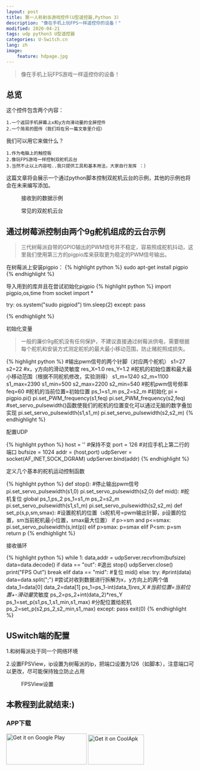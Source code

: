 ```yaml
---
layout: post
title: 第一人称射击游戏控件(U型遥控器,Python 3)
description: "像在手机上玩FPS一样遥控你的设备！"
modified: 2020-04-21
tags: udp python3 U型遥控器
categories: U-Switch.cn
lang: zh
image:
    feature: hdpage.jpg
---
```

>像在手机上玩FPS游戏一样遥控你的设备！


## 总览

这个控件包含两个内容：

    1.一个返回手机屏幕上x和y方向滑动量的全屏控件
    2.一个简易的图传（我们将在另一篇文章里介绍）
    
我们可以用它来做什么？

    1.作为电脑上的触控板
    2.像玩FPS游戏一样控制双舵机云台
    3.当然不止以上内容啦..我只提供工具和基本用法，大家自行发挥 ：）

这篇文章将会展示一个通过python脚本控制双舵机云台的示例，其他的示例也将会在未来编写添加。

<figure class="half center">
	<a href="{{ site.url }}/images/u_FPS_cn/接收数据.png"> <img src="{{ site.url }}/images/u_FPS_cn/接收数据.png" alt=""></a>
    <figcaption>接收到的数据示例</figcaption>
</figure>

<figure class="half center">
	<a href="{{ site.url }}/images/u_FPS_cn/9G舵机云台.jpg"> <img src="{{ site.url }}/images/u_FPS_cn/9G舵机云台.jpg" alt=""></a>
    <figcaption>常见的双舵机云台</figcaption>
</figure>

## 通过树莓派控制由两个9g舵机组成的云台示例
>三代树莓派自带的GPIO输出的PWM信号并不稳定，容易照成舵机抖动，这里我们使用第三方的pigpio库来获取更为稳定的PWM信号输出。

在树莓派上安装pigpio：
{% highlight python %}
sudo apt-get install pigpio
{% endhighlight %}

导入用到的库并且在尝试初始化pigpio
{% highlight python %}
import pigpio,os,time
from socket import *

try:
    os.system("sudo pigpiod")
    tim.sleep(2)
except:
    pass
    
{% endhighlight %}

初始化变量
>一般的廉价9g舵机没有任何保护，不建议直接通过树莓派供电，需要根据每个舵机和安装方式测定舵机的最大最小移动范围，防止赌舵照成损失。

{% highlight python %}
#输出pwm信号的两个针脚（对应两个舵机）
s1=27
s2=22
#x，y方向的滑动灵敏度
res_X=1.0
res_Y=1.2
#舵机的初始位置和最大最小移动范围（根据不同舵机修改，实验测得）
s1_m=1240
s2_m=1100
s1_max=2390
s1_min=500
s2_max=2200
s2_min=540
#舵机pwm信号频率
feq=60
#舵机的当前位置=初始位置
ps_1=s1_m
ps_2=s2_m
#初始化
pi = pigpio.pi()
pi.set_PWM_frequency(s1,feq)
pi.set_PWM_frequency(s2,feq)
#set_servo_pulsewidth()函数使我们的舵机的位置变化可以通过无脑的数字叠加实现
pi.set_servo_pulsewidth(s1,s1_m) 
pi.set_servo_pulsewidth(s2,s2_m)
{% endhighlight %}

配置UDP

{% highlight python %}
host = '' #保持不变
port = 126 #对应手机上第二行的端口
bufsize = 1024 
addr = (host,port)
udpServer = socket(AF_INET,SOCK_DGRAM) 
udpServer.bind(addr)
{% endhighlight %}

定义几个基本的舵机运动控制函数

{% highlight python %}
def stop(): #停止输出pwm信号
    pi.set_servo_pulsewidth(s1,0)
    pi.set_servo_pulsewidth(s2,0)
def mid(): #舵机复位
    global ps_1,ps_2
    ps_1=s1_m
    ps_2=s2_m
    pi.set_servo_pulsewidth(s1,s1_m)
    pi.set_servo_pulsewidth(s2,s2_m)
def set_p(s,p,sm,smax): #设置舵机的位置（s舵机号=pwm输出针脚，p设置的位置，sm当前舵机最小位置，smax最大位置）
    if p>=sm and p<=smax:
        pi.set_servo_pulsewidth(s,int(p))
    elif p>smax:
        p=smax
    elif P<sm:
        p=sm
    return p
{% endhighlight %}

接收循环

{% highlight python %}
while 1:
        data,addr = udpServer.recvfrom(bufsize) 
        data=data.decode() 
        if data == "out": #退出
            stop()
            udpServer.close() 
            print("FPS Out")
            break
        elif data == "mid": #复位
            mid()
        else:
            try:
                #print(data)
                data=data.split(";")  #尝试对收到数据进行拆解为x，y方向上的两个值
                data_1=data[0]
                data_2=data[1]
                ps_1=ps_1-int(data_1)*res_X #当前位置=当前位置+-滑动量*灵敏度
                ps_2=ps_2+int(data_2)*res_Y
                ps_1=set_p(s1,ps_1,s1_min,s1_max) #分配位置给舵机
                ps_2=set_p(s2,ps_2,s2_min,s1_max)
            except:
                pass
exit(0)
{% endhighlight %}


## USwitch端的配置
1.和树莓派处于同一个网络环境

2.设置FPSView，ip设置为树莓派的ip，把端口设置为126（如脚本），注意端口可以更改，尽可能保持独立防止占用
<figure class="half center">
	<a href="{{ site.url }}/images/u_FPS_cn/FPS设置.jpg"> <img src="{{ site.url }}/images/u_FPS_cn/FPS设置.jpg" alt=""></a>
    <figcaption>FPSView设置</figcaption>
</figure>



## 本教程到此就结束:)
### APP下载
<a href='https://play.google.com/store/apps/details?id=com.typey.tool.uswitch&pcampaignid=MKT-Other-global-all-co-prtnr-py-PartBadge-Mar2515-1'><img alt='Get it on Google Play' src='https://play.google.com/intl/en_us/badges/images/generic/en_badge_web_generic.png' height="83" width="215"/></a>
<a href='https://www.coolapk.com/apk/188229'><img alt='Get it on CoolApk' src='{{ site.url }}/images/coolan.png' height="80" width="150"/></a>